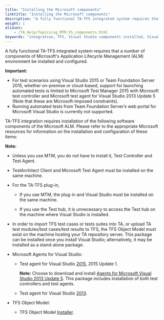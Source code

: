 ```yaml
--- 
title: "Installing the Microsoft components"
linktitle: "Installing the Microsoft components"
description: "A fully functional TA-TFS integrated system requires that a number of components of Microsoft's Application Lifecycle Management (ALM) environment be installed and configured."
weight: 1
aliases: 
    - /TA_Help/Topics/ug_MTM_VS_components.html
keywords: "integration, TFS, Visual Studio components installed, Visual Studio components installed, Team Foundation Server, Visual Studio components installed"
---
```


A fully functional TA-TFS integrated system requires that a number of components of Microsoft's Application Lifecycle Management \(ALM\) environment be installed and configured.

**Important:**

-   For test scenarios using Visual Studio 2015 or Team Foundation Server 2015, whether on-premise or cloud-based, support for launching automated tests is limited to Microsoft Test Manager 2015 with Microsoft test controller and Microsoft test agent for Visual Studio 2013 Update 5 \(Note that these are Microsoft-imposed constraints\).
-   Running automated tests from Team Foundation Server’s web portal for Microsoft Visual Studio is currently not supported.

TA-TFS integration requires installation of the following software components of the Microsoft ALM. Please refer to the appropriate Microsoft resources for information on the installation and configuration of these items:

**Note:**

-   Unless you use MTM, you do not have to install it, Test Controller and Test Agent.
-   TestArchitect Client and Microsoft Test Agent must be installed on the same machine.
-   For the TA-TFS plug-in,
    -   If you use MTM, the plug-in and Visual Studio must be installed on the same machine.

    -   If you use the Test hub, it is unnecessary to access the Test hub on the machine where Visual Studio is installed.
-   In order to import TFS test cases or tests suites into TA, or upload TA test modules/test cases/test results to TFS, the TFS Object Model must exist on the machine hosting your TA repository server. This package can be installed once you install Visual Studio; alternatively, it may be installed as a stand-alone package.

-   Microsoft Agents for Visual Studio:
    -   Test agent for Visual Studio [2015](https://msdn.microsoft.com/en-us/library/hh546459(v=vs.140).aspx#agent), 2015 Update 1.

        **Note:** Choose to download and install [Agents for Microsoft Visual Studio 2013 Update 5](https://www.visualstudio.com/vs/older-downloads/). This package includes installation of both test controllers and test agents.

    -   Test agent for Visual Studio [2013](http://msdn.microsoft.com/en-us/library/hh546459(v=vs.120).aspx#agent).
-   TFS Object Model:
    -   TFS Object Model [Installer](https://marketplace.visualstudio.com/items?itemName=VSCSReleases.TeamFoundationServer2013Update5ObjectModelInstalle).



